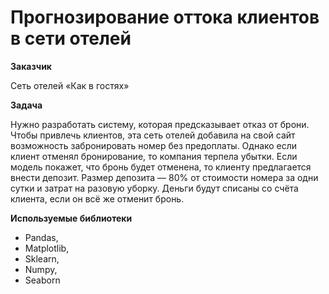 # Прогнозирование оттока клиентов в сети отелей

**Заказчик**

Сеть отелей «Как в гостях»

**Задача**

Нужно разработать систему, которая предсказывает отказ от брони.
Чтобы привлечь клиентов, эта сеть отелей добавила на свой сайт возможность забронировать номер без предоплаты. Однако если клиент отменял бронирование, то компания терпела убытки. 
Если модель покажет, что бронь будет отменена, то клиенту предлагается внести депозит. Размер депозита — 80% от стоимости номера за одни сутки и затрат на разовую уборку. Деньги будут списаны со счёта клиента, если он всё же отменит бронь.

**Используемые библиотеки** 

- Pandas,
- Matplotlib,
- Sklearn,
- Numpy,
- Seaborn